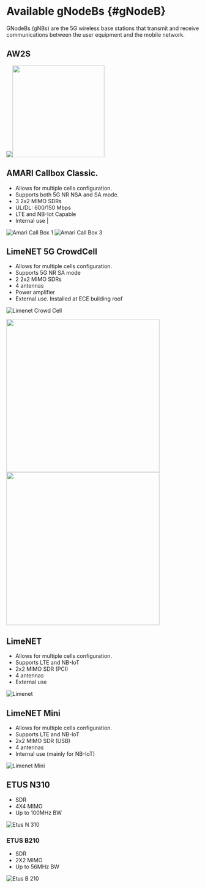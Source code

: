 <!-- TITLE: gNodeBs -->
<!-- SUBTITLE: A quick summary of G Node Bs -->

# Available gNodeBs {#gNodeB}

GNodeBs (gNBs) are the 5G wireless base stations that transmit and receive communications between the user equipment and the mobile network.

## AW2S

<img src="/uploads/radio-equipment/20220120-141756.jpg" ><img src="/uploads/radio-equipment/img-20200506-16392.jpg" width="240">


## AMARI Callbox Classic.

 - Allows for multiple cells configuration. 
 - Supports both 5G NR NSA and SA mode.
 - 3 2x2 MIMO SDRs
 - UL/DL: 600/150 Mbps
 - LTE and NB-Iot Capable
 - Internal use | 

![Amari Call Box 1](/uploads/images-radio-equipment/amari-call-box-1.jpg "Amari Call Box Single")
![Amari Call Box 3](/uploads/images-radio-equipment/amari-call-box-3.jpg "Amari Call Box Multiple") 


## LimeNET 5G CrowdCell
- Allows for multiple cells configuration.
- Supports 5G NR SA mode
- 2 2x2 MIMO SDRs
- 4 antennas
- Power amplifier
- External use. Installed at ECE building roof




![Limenet Crowd Cell](/uploads/images-radio-equipment/limenet-crowd-cell.png "Limenet Crowd Cell")


<img src="/uploads/images-radio-equipment/image-2021-09-09-t-10-46-12-712-z.png" width="400">
<img src="/uploads/radio-equipment/20210713-091758.jpg" width="400">


## LimeNET
- Allows for multiple cells configuration.
- Supports LTE and NB-IoT
- 2x2 MIMO SDR (PCI)
- 4 antennas
- External use

![Limenet](/uploads/images-radio-equipment/limenet.jpg "Limenet")

## LimeNET Mini
- Allows for multiple cells configuration.
- Supports LTE and NB-IoT
- 2x2 MIMO SDR (USB)
- 4 antennas
- Internal use (mainly for NB-IoT)

![Limenet Mini](/uploads/images-radio-equipment/limenet-mini.jpg "Limenet Mini")


## ETUS N310
- SDR
- 4X4 MIMO
- Up to 100MHz BW

![Etus N 310](/uploads/images-radio-equipment/etus-n-310.png "Etus N 310")
### ETUS B210
- SDR
- 2X2 MIMO
- Up to 56MHz BW

![Etus B 210](/uploads/images-radio-equipment/etus-b-210.jpg "Etus B 210")
